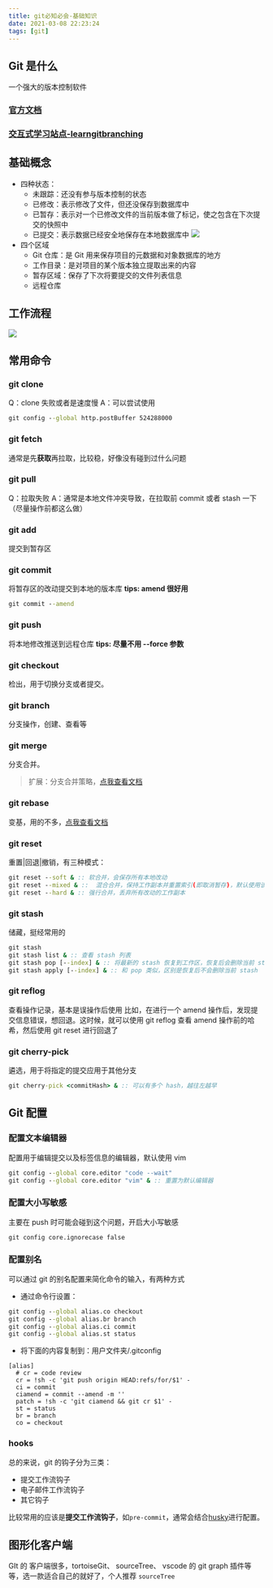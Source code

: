 ```yaml
---
title: git必知必会-基础知识
date: 2021-03-08 22:23:24
tags: [git]
---
```


## Git 是什么
一个强大的版本控制软件
### [官方文档](https://git-scm.com/book/zh/v2)
### [交互式学习站点-learngitbranching](https://learngitbranching.js.org/)

## 基础概念
- 四种状态：
  * 未跟踪：还没有参与版本控制的状态
  * 已修改：表示修改了文件，但还没保存到数据库中
  * 已暂存：表示对一个已修改文件的当前版本做了标记，使之包含在下次提交的快照中
  * 已提交：表示数据已经安全地保存在本地数据库中
  ![](四种状态.png)
- 四个区域
  * Git 仓库：是 Git 用来保存项目的元数据和对象数据库的地方
  * 工作目录：是对项目的某个版本独立提取出来的内容
  * 暂存区域：保存了下次将要提交的文件列表信息
  * 远程仓库

<!-- more -->

## 工作流程
![](工作流程.png)

## 常用命令
### git clone
Q：clone 失败或者是速度慢
A：可以尝试使用
```cmd
git config --global http.postBuffer 524288000
```

### git fetch
通常是先**获取**再拉取，比较稳，好像没有碰到过什么问题

### git pull
Q：拉取失败
A：通常是本地文件冲突导致，在拉取前 commit 或者 stash 一下（尽量操作前都这么做）

### git add
提交到暂存区

### git commit
将暂存区的改动提交到本地的版本库
**tips: amend 很好用**
```cmd
git commit --amend
```

### git push
将本地修改推送到远程仓库
**tips: 尽量不用 --force 参数**

### git checkout
检出，用于切换分支或者提交。

### git branch
分支操作，创建、查看等

### git merge
分支合并。
> 扩展：分支合并策略，[点我查看文档](https://www.jianshu.com/p/58a166f24c81)

### git rebase
变基，用的不多，[点我查看文档](https://git-scm.com/book/zh/v2/Git-%E5%88%86%E6%94%AF-%E5%8F%98%E5%9F%BA)

### git reset
重置|回退|撤销，有三种模式：
```cmd
git reset --soft & :: 软合并，会保存所有本地改动
git reset --mixed & ::  混合合并，保持工作副本并重置索引(即取消暂存)，默认使用该模式
git reset --hard & :: 强行合并，丢弃所有改动的工作副本
```

### git stash
储藏，挺经常用的
```cmd
git stash
git stash list & :: 查看 stash 列表
git stash pop [--index] & :: 将最新的 stash 恢复到工作区，恢复后会删除当前 stash
git stash apply [--index] & :: 和 pop 类似，区别是恢复后不会删除当前 stash
```

### git reflog
查看操作记录，基本是误操作后使用
比如，在进行一个 amend 操作后，发现提交信息错误，想回退。这时候，就可以使用 git reflog 查看 amend 操作前的哈希，然后使用 git reset 进行回退了

### git cherry-pick
遴选，用于将指定的提交应用于其他分支
```cmd
git cherry-pick <commitHash> & :: 可以有多个 hash，越往左越早
```

## Git 配置
### 配置文本编辑器
配置用于编辑提交以及标签信息的编辑器，默认使用 vim
```cmd
git config --global core.editor "code --wait"
git config --global core.editor "vim" & :: 重置为默认编辑器
```
### 配置大小写敏感
主要在 push 时可能会碰到这个问题，开启大小写敏感
```cmd
git config core.ignorecase false
```

### 配置别名
可以通过 git 的别名配置来简化命令的输入，有两种方式
- 通过命令行设置：
```cmd
git config --global alias.co checkout
git config --global alias.br branch
git config --global alias.ci commit
git config --global alias.st status
```
- 将下面的内容复制到：用户文件夹/.gitconfig
```
[alias]
  # cr = code review
  cr = !sh -c 'git push origin HEAD:refs/for/$1' -
  ci = commit
  ciamend = commit --amend -m ''
  patch = !sh -c 'git ciamend && git cr $1' -
  st = status
  br = branch
  co = checkout
```


### hooks
总的来说，git 的钩子分为三类：
- 提交工作流钩子
- 电子邮件工作流钩子
- 其它钩子

比较常用的应该是**提交工作流钩子**，如```pre-commit```，通常会结合[husky](https://github.com/typicode/husky)进行配置。

## 图形化客户端
GIt 的 客户端很多，tortoiseGit、 sourceTree、 vscode 的 git graph 插件等等，选一款适合自己的就好了，个人推荐 ```sourceTree```
